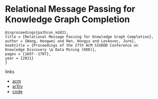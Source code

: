 # Relational Message Passing for Knowledge Graph Completion

```
@inproceedings{pathcon_kdd21,
title = {Relational Message Passing for Knowledge Graph Completion},
author = {Wang, Hongwei and Ren, Hongyu and Leskovec, Jure},
booktitle = {Proceedings of the 27th ACM SIGKDD Conference on Knowledge Discovery \& Data Mining (KDD)},
pages = {1697--1707},
year = {2021}
}
```

links
- [acm](https://dl.acm.org/doi/10.1145/3447548.3467247)
- [arXiv](https://arxiv.org/abs/2002.06757)
- [code](https://github.com/hwwang55/PathCon)
